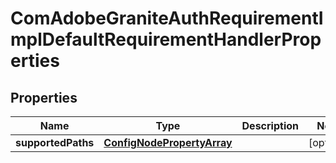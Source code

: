 

# ComAdobeGraniteAuthRequirementImplDefaultRequirementHandlerProperties

## Properties

Name | Type | Description | Notes
------------ | ------------- | ------------- | -------------
**supportedPaths** | [**ConfigNodePropertyArray**](ConfigNodePropertyArray.md) |  |  [optional]



